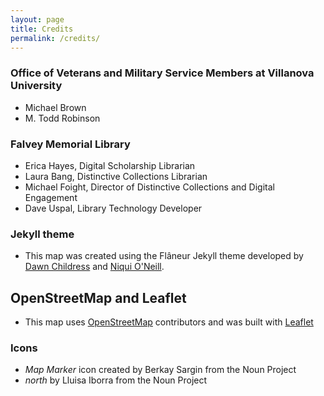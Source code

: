 ```yaml
---
layout: page
title: Credits
permalink: /credits/
---
```


### Office of Veterans and Military Service Members at Villanova University
* Michael Brown
* M. Todd Robinson

### Falvey Memorial Library
* Erica Hayes, Digital Scholarship Librarian
* Laura Bang, Distinctive Collections Librarian
* Michael Foight, Director of Distinctive Collections and Digital Engagement
* Dave Uspal, Library Technology Developer


### Jekyll theme
* This map was created using the Flâneur Jekyll theme developed by [Dawn Childress](https://github.com/kirschbombe) and [Niqui O'Neill](https://github.com/dnoneill).

## OpenStreetMap and Leaflet
* This map uses [OpenStreetMap](https://www.openstreetmap.org/#map=5/38.007/-95.844) contributors and was built with [Leaflet](https://leafletjs.com/)

### Icons
* _Map Marker_ icon created by Berkay Sargin from the Noun Project
* _north_ by Lluisa Iborra from the Noun Project
